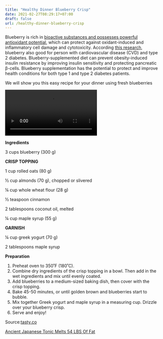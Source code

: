 ```yaml
---
title: "Healthy Dinner Blueberry Crisp"
date: 2021-02-27T08:29:17+07:00
draft: false
url: /healthy-dinner-blueberry-crisp
---
```

<p>Blueberry is rich in <a href="https://nutritionandmetabolism.biomedcentral.com/articles/10.1186/s12986-019-0363-6" target="_blank">bioactive substances and possesses powerful antioxidant potential</a>, 
which can protect against oxidant-induced and inflammatory cell damage and cytotoxicity. 
According <a href="https://academic.oup.com/ajcn/article/109/6/1535/5499342?searchresult=1" target="_blank">this research</a>, blueberry also good for person with cardiovascular disease (CVD) and  type 2 diabetes. 
Blueberry-supplemented diet can prevent obesity-induced insulin resistance by improving insulin sensitivity and protecting pancreatic β-cells. Blueberry supplementation has the potential to protect and improve health conditions for both type 1 and type 2 diabetes patients.
</p>
<p>We will show you this easy recipe for your dinner using fresh blueberries</p>
<video class="" tabindex="-1" playsinline="playsinline" autoplay="" src="https://vid.tasty.co/output/26358/mp4_640x640/1489423068">
	<source src="https://vid.tasty.co/output/26358/mp4_640x640/1489423068" type="video/mp4">
</video>
<p><strong>Ingredients</strong></p>
<p>3 cups blueberry (300 g)</p>

<p><strong>CRISP TOPPING</strong></p>
<p>1 cup rolled oats (80 g)</p>
<p>½ cup almonds (70 g), chopped or slivered</p>
<p>¼ cup whole wheat flour (28 g)</p>
<p>½ teaspoon cinnamon</p>
<p>2 tablespoons coconut oil, melted</p>
<p>¼ cup maple syrup (55 g)</p>


<p><strong>GARNISH</strong></p>
<p>¼ cup greek yogurt (70 g)</p>
<p>2 tablespoons maple syrup</p>

<p><strong>Preparation</strong></p>
<ol>
<li>Preheat oven to 350˚F (180˚C).</li>
<li>Combine dry ingredients of the crisp topping in a bowl. Then add in the wet ingredients and mix until evenly coated.</li>
<li>Add blueberries to a medium-sized baking dish, then cover with the crisp topping.</li>
<li>Bake 45-50 minutes, or until golden brown and blueberries start to bubble.</li>
<li>Mix together Greek yogurt and maple syrup in a measuring cup. Drizzle over your blueberry crisp.</li>
<li>Serve and enjoy!</li>
</ol>
<p>Source:<a href="https://tasty.co/recipe/healthy-blueberry-crisp" target="_blank">tasty.co</a></p>
<div class="card">
	<div class="card-body">
		<p class="text-center"><a class="btn btn-success " href="https://81854z39yc05fx46grtjwbay3t.hop.clickbank.net/">Ancient Japanese Tonic Melts 54 LBS Of Fat</a></p>
	</div>	
</div>	
